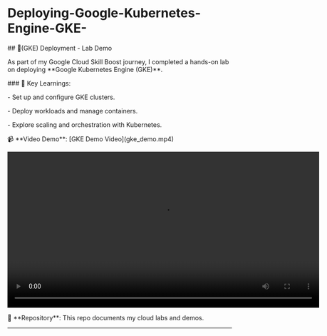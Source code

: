 # Deploying-Google-Kubernetes-Engine-GKE-





\## 🚀(GKE) Deployment - Lab Demo



As part of my Google Cloud Skill Boost journey, I completed a hands-on lab on deploying \*\*Google Kubernetes Engine (GKE)\*\*.  



\### 🔹 Key Learnings:

\- Set up and configure GKE clusters.  

\- Deploy workloads and manage containers.  

\- Explore scaling and orchestration with Kubernetes.  



📹 \*\*Video Demo\*\*: \[GKE Demo Video](gke\_demo.mp4)  

<video src="https://github.com/rlinemavuyangwa/Deploying-Google-Kubernetes-Engine-GKE-/raw/refs/heads/main/gke_demo.mp4.mp4" controls width="700"></video>


📂 \*\*Repository\*\*: This repo documents my cloud labs and demos.  



---



